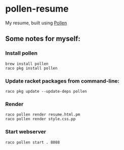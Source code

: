 # pollen-resume

My resume, built using [Pollen](http://docs.racket-lang.org/pollen/)

## Some notes for myself:

### Install pollen

    brew install pollen
    raco pkg install pollen

### Update racket packages from command-line:

    raco pkg update --update-deps pollen

### Render

    raco pollen render resume.html.pm
    raco pollen render style.css.pp

### Start webserver

    raco pollen start . 8088

